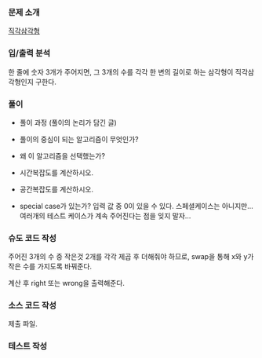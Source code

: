 ### 문제 소개
[직각삼각형](https://www.acmicpc.net/problem/4153)

### 입/출력 분석
한 줄에 숫자 3개가 주어지면,
그 3개의 수를 각각 한 변의 길이로 하는 삼각형이 직각삼각형인지 구한다.

### 풀이
- 풀이 과정 (풀이의 논리가 담긴 글)

- 풀이의 중심이 되는 알고리즘이 무엇인가?

- 왜 이 알고리즘을 선택했는가?

- 시간복잡도를 계산하시오.

- 공간복잡도를 계산하시오.

- special case가 있는가?
입력 값 중 0이 있을 수 있다.
스페셜케이스는 아니지만... 여러개의 테스트 케이스가 계속 주어진다는 점을 잊지 말자...

### 슈도 코드 작성
주어진 3개의 수 중 작은것 2개를 각각 제곱 후 더해줘야 하므로, swap을 통해 x와 y가 작은 수를 가지도록 바꿔준다.

계산 후 right 또는 wrong을 출력해준다.

### 소스 코드 작성
제출 파일.

### 테스트 작성
